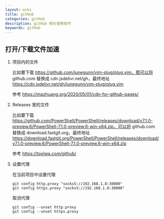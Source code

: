 ```yaml
---
layout: wiki
title: gitHub
categories: gitHub
description: gitHub 相关使用技巧
keywords: gitHub
---
```


## 打开/下载文件加速

1. 项目内的文件

    比如要下载 https://github.com/junegunn/vim-plug/plug.vim，那可以将 github.com 替换成 cdn.jsdelivr.net/gh，最终地址 https://cdn.jsdelivr.net/gh/junegunn/vim-plug/plug.vim

    参考 <https://mazhuang.org/2020/05/01/cdn-for-github-pages/>

2. Releases 里的文件

    比如要下载 https://github.com/PowerShell/PowerShell/releases/download/v7.1.0-preview.6/PowerShell-7.1.0-preview.6-win-x64.zip，可以将 github.com 替换成 download.fastgit.org，最终地址 https://download.fastgit.org/PowerShell/PowerShell/releases/download/v7.1.0-preview.6/PowerShell-7.1.0-preview.6-win-x64.zip

    参考 <https://toolwa.com/github/>

3. 设置代理

   在当前项目中设置代理

   ```shell
   git config http.proxy "socks5://192.168.1.8:30000"
   git config https.proxy "socks5://192.168.1.8:30000"
   ```

   取消代理

   ```shell
   git config --unset http.proxy
   git config --unset https.proxy
   ```
   
